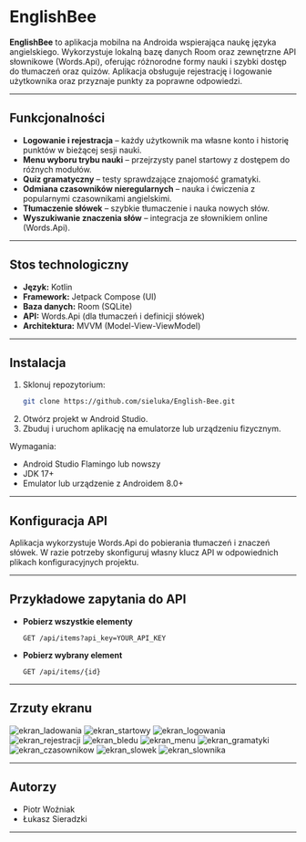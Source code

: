 # EnglishBee

**EnglishBee** to aplikacja mobilna na Androida wspierająca naukę języka angielskiego. Wykorzystuje lokalną bazę danych Room oraz zewnętrzne API słownikowe (Words.Api), oferując różnorodne formy nauki i szybki dostęp do tłumaczeń oraz quizów. Aplikacja obsługuje rejestrację i logowanie użytkownika oraz przyznaje punkty za poprawne odpowiedzi.

---

## Funkcjonalności

- **Logowanie i rejestracja** – każdy użytkownik ma własne konto i historię punktów w bieżącej sesji nauki.
- **Menu wyboru trybu nauki** – przejrzysty panel startowy z dostępem do różnych modułów.
- **Quiz gramatyczny** – testy sprawdzające znajomość gramatyki.
- **Odmiana czasowników nieregularnych** – nauka i ćwiczenia z popularnymi czasownikami angielskimi.
- **Tłumaczenie słówek** – szybkie tłumaczenie i nauka nowych słów.
- **Wyszukiwanie znaczenia słów** – integracja ze słownikiem online (Words.Api).

---

## Stos technologiczny

- **Język:** Kotlin
- **Framework:** Jetpack Compose (UI)
- **Baza danych:** Room (SQLite)
- **API:** Words.Api (dla tłumaczeń i definicji słówek)
- **Architektura:** MVVM (Model-View-ViewModel)

---

## Instalacja

1. Sklonuj repozytorium:
   ```bash
   git clone https://github.com/sieluka/English-Bee.git
   ```
2. Otwórz projekt w Android Studio.
3. Zbuduj i uruchom aplikację na emulatorze lub urządzeniu fizycznym.

Wymagania:
- Android Studio Flamingo lub nowszy
- JDK 17+
- Emulator lub urządzenie z Androidem 8.0+

---

## Konfiguracja API

Aplikacja wykorzystuje Words.Api do pobierania tłumaczeń i znaczeń słówek. W razie potrzeby skonfiguruj własny klucz API w odpowiednich plikach konfiguracyjnych projektu.

---

## Przykładowe zapytania do API

- **Pobierz wszystkie elementy**
  ```http
  GET /api/items?api_key=YOUR_API_KEY
  ```

- **Pobierz wybrany element**
  ```http
  GET /api/items/{id}
  ```

---

## Zrzuty ekranu

![ekran_ladowania](https://github.com/user-attachments/assets/25d20f21-c39f-4752-b2e3-3de2303f0700)
![ekran_startowy](https://github.com/user-attachments/assets/cc487d8f-266a-482b-b3a6-e91f51176d6c)
![ekran_logowania](https://github.com/user-attachments/assets/816dea0f-4f2b-4c5b-b867-c696522ead10)
![ekran_rejestracji](https://github.com/user-attachments/assets/2f6bbb67-0c91-436a-a7e5-172588d4e059)
![ekran_bledu](https://github.com/user-attachments/assets/1be4551e-24f3-481a-b8be-835b08ace0ce)
![ekran_menu](https://github.com/user-attachments/assets/8a8a54c4-972f-4783-86fd-ed76be51bdf3)
![ekran_gramatyki](https://github.com/user-attachments/assets/be727f34-306c-4d4a-8686-26c984a20f8b)
![ekran_czasownikow](https://github.com/user-attachments/assets/59e00ecd-aed5-4b81-93da-7d29149088a3)
![ekran_slowek](https://github.com/user-attachments/assets/7e1e3e3f-5838-45a8-a7ef-7762f080e9ce)
![ekran_slownika](https://github.com/user-attachments/assets/d43e30ba-4b6b-45d4-8e1b-3889c840838f)

---

## Autorzy

- Piotr Woźniak
- Łukasz Sieradzki

---
